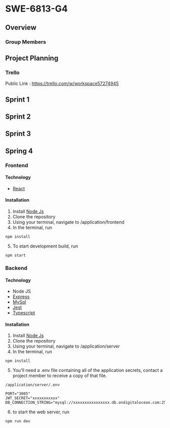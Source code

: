 # SWE-6813-G4

## Overview

### Group Members

## Project Planning

### Trello
Public Link : https://trello.com/w/workspace57274945

## Sprint 1

## Sprint 2

## Sprint 3

## Spring 4

### Frontend

#### Technology

- [React](https://reactjs.org/)

#### Installation

1. Install [Node Js](https://nodejs.org/en/)
2. Clone the repository
3. Using your terminal, navigate to /application/frontend
4. In the terminal, run

```
npm install
```

5. To start development build, run

```
npm start
```

### Backend

#### Technology

- Node JS
- [Express](https://expressjs.com/)
- [MySql](https://www.npmjs.com/package/mysql2)
- [Jest](https://jestjs.io/)
- [Typescript](https://www.typescriptlang.org/)

#### Installation

1. Install [Node Js](https://nodejs.org/en/)
2. Clone the repository
3. Using your terminal, navigate to /application/server
4. In the terminal, run

```
npm install
```

5. You'll need a .env file containing all of the application secrets, contact a project member to receive a copy of that file.

```
/application/server/.env

PORT="3005"
JWT_SECRET="xxxxxxxxxxx"
DB_CONNECTION_STRING="mysql://xxxxxxxxxxxxxxxx.db.ondigitalocean.com:25060/defaultdb"
```

6. to start the web server, run

```
npm run dev
```
